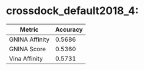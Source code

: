 # crossdock_default2018_4:
Metric | Accuracy
-----|-----
GNINA Affinity | 0.5686
GNINA Score | 0.5360
Vina Affinity | 0.5731
